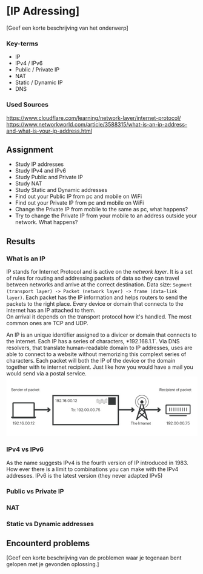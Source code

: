 # [IP Adressing]
[Geef een korte beschrijving van het onderwerp]

### Key-terms
- IP
- IPv4 / IPv6
- Public / Private IP
- NAT
- Static / Dynamic IP
- DNS

### Used Sources
https://www.cloudflare.com/learning/network-layer/internet-protocol/  
https://www.networkworld.com/article/3588315/what-is-an-ip-address-and-what-is-your-ip-address.html  

## Assignment
- Study IP addresses
- Study IPv4 and IPv6
- Study Public and Private IP
- Study NAT
- Study Static and Dynamic addresses
- Find out your Public IP from pc and mobile on WiFi
- Find out your Private IP from pc and mobile on WiFi
- Change the Private IP from mobile to the same as pc, what happens?
- Try to change the Private IP from your mobile to an address outside your network. What happens?

## Results
### What is an IP
IP stands for Internet Protocol and is active on the *network layer*. It is a set of rules for routing and addressing packets of data so they can travel between networks and arrive at the correct destination. Data size: ``Segment (transport layer) -> Packet (network layer) -> frame (data-link layer)``.
Each packet has the IP information and helps routers to send the packets to the right place. Every device or domain that connects to the internet has an IP attached to them.  
On arrival it depends on the transport protocol how it's handled. The most common ones are TCP and UDP.

An IP is an unique identifier assigned to a divicer or domain that connects to the internet. Each IP has a series of characters, *192.168.1.1`. Via DNS resolvers, that translate human-readable domain to IP addresses, uses are able to connect to a website without memorizing this complext series of characters. Each packet will both the IP of the device or the domain together with te internet recipient. Just like how you would have a mail you would send via a postal service. 
![Screenshot IP addressing](../00_includes/NTW-01/IP_how_does_it_work.jpg)



### IPv4 vs IPv6
As the name suggests IPv4 is the fourth version of IP introduced in 1983. How ever there is a limit to combinations you can make with the IPv4 addresses. IPv6 is the latest version (they never adapted IPv5)

### Public vs Private IP
### NAT
### Static vs Dynamic addresses

## Encounterd problems
[Geef een korte beschrijving van de problemen waar je tegenaan bent gelopen met je gevonden oplossing.]
